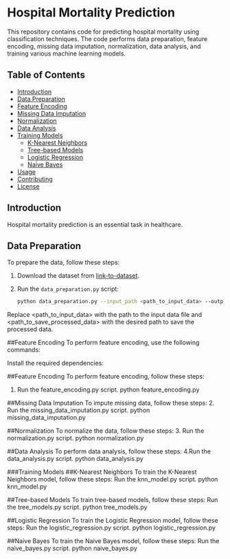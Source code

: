 # Hospital Mortality Prediction

This repository contains code for predicting hospital mortality using classification techniques. The code performs data preparation, feature encoding, missing data imputation, normalization, data analysis, and training various machine learning models.

## Table of Contents

- [Introduction](#introduction)
- [Data Preparation](#data-preparation)
- [Feature Encoding](#feature-encoding)
- [Missing Data Imputation](#missing-data-imputation)
- [Normalization](#normalization)
- [Data Analysis](#data-analysis)
- [Training Models](#training-models)
    - [K-Nearest Neighbors](#k-nearest-neighbors)
    - [Tree-based Models](#tree-based-models)
    - [Logistic Regression](#logistic-regression)
    - [Naive Bayes](#naive-bayes)
- [Usage](#usage)
- [Contributing](#contributing)
- [License](#license)

## Introduction

Hospital mortality prediction is an essential task in healthcare.

## Data Preparation

To prepare the data, follow these steps:

1. Download the dataset from [link-to-dataset]([https://example.com/dataset](https://www.kaggle.com/code/sadiaanzum/patient-survival-prediction)).
2. Run the `data_preparation.py` script:

   ```bash
   python data_preparation.py --input_path <path_to_input_data> --output_path <path_to_save_processed_data>
Replace <path_to_input_data> with the path to the input data file and <path_to_save_processed_data> with the desired path to save the processed data.

##Feature Encoding
To perform feature encoding, use the following commands:

Install the required dependencies:

##Feature Encoding
To perform feature encoding, follow these steps:
1. Run the feature_encoding.py script.
python feature_encoding.py

##Missing Data Imputation
To impute missing data, follow these steps:
2. Run the missing_data_imputation.py script.
python missing_data_imputation.py

##Normalization
To normalize the data, follow these steps:
3. Run the normalization.py script.
python normalization.py

##Data Analysis
To perform data analysis, follow these steps:
4.Run the data_analysis.py script.
python data_analysis.py

###Training Models
##K-Nearest Neighbors
To train the K-Nearest Neighbors model, follow these steps:
Run the knn_model.py script.
python knn_model.py

##Tree-based Models
To train tree-based models, follow these steps:
Run the tree_models.py script.
python tree_models.py

##Logistic Regression
To train the Logistic Regression model, follow these steps:
Run the logistic_regression.py script.
python logistic_regression.py

##Naive Bayes
To train the Naive Bayes model, follow these steps:
Run the naive_bayes.py script.
python naive_bayes.py

